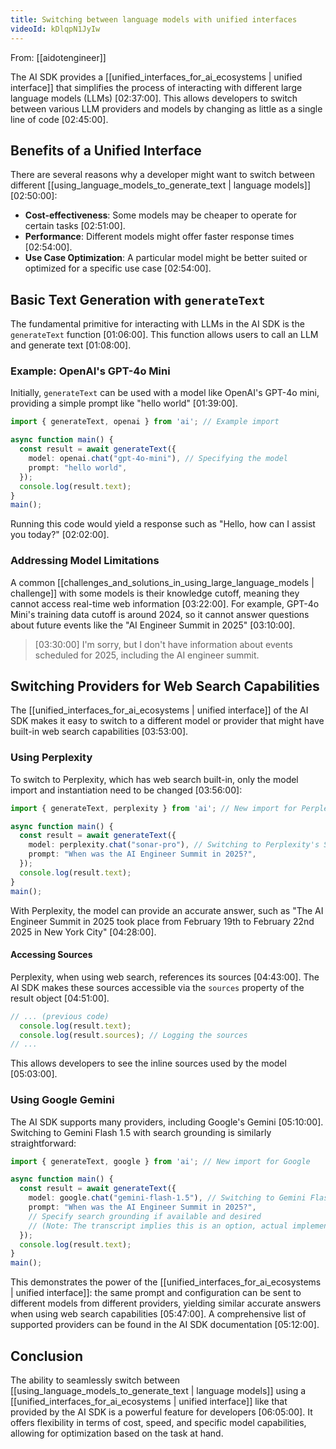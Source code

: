```yaml
---
title: Switching between language models with unified interfaces
videoId: kDlqpN1JyIw
---
```


From: [[aidotengineer]] <br/> 

The AI SDK provides a [[unified_interfaces_for_ai_ecosystems | unified interface]] that simplifies the process of interacting with different large language models (LLMs) <a class="yt-timestamp" data-t="02:37:00">[02:37:00]</a>. This allows developers to switch between various LLM providers and models by changing as little as a single line of code <a class="yt-timestamp" data-t="02:45:00">[02:45:00]</a>.

## Benefits of a Unified Interface

There are several reasons why a developer might want to switch between different [[using_language_models_to_generate_text | language models]] <a class="yt-timestamp" data-t="02:50:00">[02:50:00]</a>:
*   **Cost-effectiveness**: Some models may be cheaper to operate for certain tasks <a class="yt-timestamp" data-t="02:51:00">[02:51:00]</a>.
*   **Performance**: Different models might offer faster response times <a class="yt-timestamp" data-t="02:54:00">[02:54:00]</a>.
*   **Use Case Optimization**: A particular model might be better suited or optimized for a specific use case <a class="yt-timestamp" data-t="02:54:00">[02:54:00]</a>.

## Basic Text Generation with `generateText`

The fundamental primitive for interacting with LLMs in the AI SDK is the `generateText` function <a class="yt-timestamp" data-t="01:06:00">[01:06:00]</a>. This function allows users to call an LLM and generate text <a class="yt-timestamp" data-t="01:08:00">[01:08:00]</a>.

### Example: OpenAI's GPT-4o Mini

Initially, `generateText` can be used with a model like OpenAI's GPT-4o mini, providing a simple prompt like "hello world" <a class="yt-timestamp" data-t="01:39:00">[01:39:00]</a>.

```typescript
import { generateText, openai } from 'ai'; // Example import

async function main() {
  const result = await generateText({
    model: openai.chat("gpt-4o-mini"), // Specifying the model
    prompt: "hello world",
  });
  console.log(result.text);
}
main();
```
Running this code would yield a response such as "Hello, how can I assist you today?" <a class="yt-timestamp" data-t="02:02:00">[02:02:00]</a>.

### Addressing Model Limitations

A common [[challenges_and_solutions_in_using_large_language_models | challenge]] with some models is their knowledge cutoff, meaning they cannot access real-time web information <a class="yt-timestamp" data-t="03:22:00">[03:22:00]</a>. For example, GPT-4o Mini's training data cutoff is around 2024, so it cannot answer questions about future events like the "AI Engineer Summit in 2025" <a class="yt-timestamp" data-t="03:10:00">[03:10:00]</a>.

> [03:30:00] I'm sorry, but I don't have information about events scheduled for 2025, including the AI engineer summit.

## Switching Providers for Web Search Capabilities

The [[unified_interfaces_for_ai_ecosystems | unified interface]] of the AI SDK makes it easy to switch to a different model or provider that might have built-in web search capabilities <a class="yt-timestamp" data-t="03:53:00">[03:53:00]</a>.

### Using Perplexity

To switch to Perplexity, which has web search built-in, only the model import and instantiation need to be changed <a class="yt-timestamp" data-t="03:56:00">[03:56:00]</a>:

```typescript
import { generateText, perplexity } from 'ai'; // New import for Perplexity

async function main() {
  const result = await generateText({
    model: perplexity.chat("sonar-pro"), // Switching to Perplexity's Sonar Pro
    prompt: "When was the AI Engineer Summit in 2025?",
  });
  console.log(result.text);
}
main();
```
With Perplexity, the model can provide an accurate answer, such as "The AI Engineer Summit in 2025 took place from February 19th to February 22nd 2025 in New York City" <a class="yt-timestamp" data-t="04:28:00">[04:28:00]</a>.

#### Accessing Sources

Perplexity, when using web search, references its sources <a class="yt-timestamp" data-t="04:43:00">[04:43:00]</a>. The AI SDK makes these sources accessible via the `sources` property of the result object <a class="yt-timestamp" data-t="04:51:00">[04:51:00]</a>.

```typescript
// ... (previous code)
  console.log(result.text);
  console.log(result.sources); // Logging the sources
// ...
```
This allows developers to see the inline sources used by the model <a class="yt-timestamp" data-t="05:03:00">[05:03:00]</a>.

### Using Google Gemini

The AI SDK supports many providers, including Google's Gemini <a class="yt-timestamp" data-t="05:10:00">[05:10:00]</a>. Switching to Gemini Flash 1.5 with search grounding is similarly straightforward:

```typescript
import { generateText, google } from 'ai'; // New import for Google

async function main() {
  const result = await generateText({
    model: google.chat("gemini-flash-1.5"), // Switching to Gemini Flash 1.5
    prompt: "When was the AI Engineer Summit in 2025?",
    // Specify search grounding if available and desired
    // (Note: The transcript implies this is an option, actual implementation might vary slightly based on SDK version)
  });
  console.log(result.text);
}
main();
```
This demonstrates the power of the [[unified_interfaces_for_ai_ecosystems | unified interface]]: the same prompt and configuration can be sent to different models from different providers, yielding similar accurate answers when using web search capabilities <a class="yt-timestamp" data-t="05:47:00">[05:47:00]</a>. A comprehensive list of supported providers can be found in the AI SDK documentation <a class="yt-timestamp" data-t="05:12:00">[05:12:00]</a>.

## Conclusion

The ability to seamlessly switch between [[using_language_models_to_generate_text | language models]] using a [[unified_interfaces_for_ai_ecosystems | unified interface]] like that provided by the AI SDK is a powerful feature for developers <a class="yt-timestamp" data-t="06:05:00">[06:05:00]</a>. It offers flexibility in terms of cost, speed, and specific model capabilities, allowing for optimization based on the task at hand.